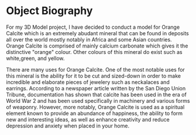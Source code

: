 # Object Biography
For my 3D Model project, I have decided to conduct a model for Orange Calcite which is an extremely abudant mineral that can be found in deposits all over the world mostly notably in Africa and some Asian countries. Orange Calcite is comprised of mainly calcium carbonate which gives it the distinctive "orange" colour. Other colours of this mineral do exist such as white,green, and yellow. 

There are many uses for Orange Calcite. One of the most notable uses for this mineral is the ability for it to be cut and sized-down in order to make incredible and elaborate pieces of jewelery such as neckalaces and earrings. According to a newspaper article written by the San Diego Union Tribune, documentation has shown that calcite has been used in the era of World War 2 and has been used specifically in machinery and various forms of weaponry. However, more notably, Orange Calcite is used as a spiritual element known to provide an abundance of happiness, the ability to form new and interesting ideas, as well as enhance creativity and reduce depression and anxiety when placed in your home.
